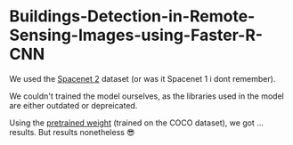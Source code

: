 # Buildings-Detection-in-Remote-Sensing-Images-using-Faster-R-CNN
We used the [Spacenet 2](https://spacenet.ai/spacenet-buildings-dataset-v2/) dataset (or was it Spacenet 1 i dont remember). 

We couldn't trained the model ourselves, as the libraries used in the model are either outdated or depreicated.

Using the [pretrained weight](https://www.v7labs.com/blog/yolo-object-detection) (trained on the COCO dataset), we got ... results. But results nonetheless 😎

